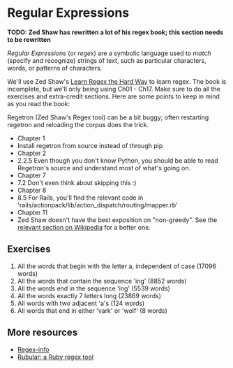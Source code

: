 # Regular Expressions

**TODO: Zed Shaw has rewritten a lot of his regex book; this section
  needs to be rewritten**

*Regular Expressions* (or *regex*) are a symbolic language used to
*match* (specify and recognize) strings of text, such as particular
characters, words, or patterns of characters.

We'll use Zed Shaw's [Learn Regex the Hard Way][zed-regex] to learn
regex. The book is incomplete, but we'll only being using Ch01 -
Ch17. Make sure to do all the exercises and extra-credit
sections. Here are some points to keep in mind as you read the book:

Regetron (Zed Shaw's Regex tool) can be a bit buggy; often restarting
regetron and reloading the corpus does the trick.

* Chapter 1
 * Install regetron from source instead of through pip
* Chapter 2
 * 2.2.5 Even though you don't know Python, you should be able to read
Regetron's source and understand most of what's going on.
* Chapter 7
 * 7.2 Don't even think about skipping this :)
* Chapter 8
 * 8.5 For Rails, you'll find the relevant code in
'rails/actionpack/lib/action_dispatch/routing/mapper.rb'
* Chapter 11
 * Zed Shaw doesn't have the best exposition on "non-greedy". See the [relevant section on Wikipedia](http://en.wikipedia.org/wiki/Regular_expression#Lazy_quantification) for a better one.

## Exercises

1. All the words that begin with the letter a, independent of case (17096 words)
2. All the words that contain the sequence 'ing' (8852 words)
3. All the words end in the sequence 'ing' (5539 words)
4. All the words exactly 7 letters long (23869 words)
5. All words with two adjacent 'a's (124 words)
6. All words that end in either 'vark' or 'wolf' (8 words)

## More resources
* [Regex-info](http://www.regular-expressions.info/)
* [Rubular: a Ruby regex tool](http://rubular.com/)

[zed-regex]: http://regex.learncodethehardway.org/book/
